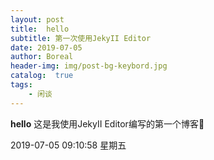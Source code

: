 ```yaml
---
layout: post
title:  hello
subtitle: 第一次使用JekyII Editor
date: 2019-07-05
author: Boreal
header-img: img/post-bg-keybord.jpg
catalog:  true
tags:
    - 闲谈
---
```

**hello**
这是我使用JekyII Editor编写的第一个博客:clap:

2019-07-05 09:10:58 星期五
